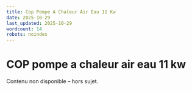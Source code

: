 ```yaml
---
title: Cop Pompe A Chaleur Air Eau 11 Kw
date: 2025-10-29
last_updated: 2025-10-29
wordcount: 14
robots: noindex
---
```


# COP pompe a chaleur air eau 11 kw

Contenu non disponible – hors sujet.